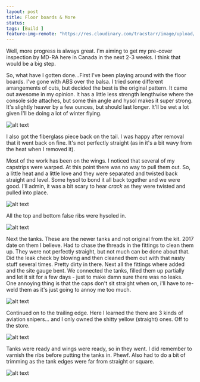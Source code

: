 ```yaml
---
layout: post
title: Floor boards & More
status: 
tags: [Build ]
feature-img-remote: "https://res.cloudinary.com/tracstarr/image/upload/c_crop,g_south,h_893,w_2082/c_scale,h_846/v1540903477/Kitfox/11_WingWork/20181019_144926.jpg"
---
```


Well, more progress is always great. I'm aiming to get my pre-cover inspection by MD-RA here in Canada in the next 
2-3 weeks. I think that would be a big step. 

So, what have I gotten done...First I've been playing around with the floor boards. I've gone with ABS over the balsa. 
I tried some different arrangements of cuts, but decided the best is the original pattern. It came out awesome in my 
opinion. It has a little less strength lengthwise where the console side attaches, but some thin angle and hysol makes
it super strong. It's slightly heaver by a few ounces, but should last longer. It'll be wet a lot given I'll be doing 
a lot of winter flying. 

![alt text](https://res.cloudinary.com/tracstarr/image/upload/c_scale,w_300/v1540903598/Kitfox/12_FloorPanels/20181028_212234.jpg)

I also got the fiberglass piece back on the tail. I was happy after removal that it went back on fine. It's not 
perfectly straight (as in it's a bit wavy from the heat when I removed it). 

Most of the work has been on the wings. I noticed that several of my capstrips were warped. At this point there was no 
way to pull them out. So, a little heat and a little love and they were separated and twisted back straight and level. 
Some hysol to bond it all back together and we were good. I'll admin, it was a bit scary to hear *crack* as they were 
twisted and pulled into place. 

![alt text](https://res.cloudinary.com/tracstarr/image/upload/c_scale,w_300/v1540903507/Kitfox/11_WingWork/20181024_104614.jpg) 

All the top and bottom false ribs were hysoled in. 

![alt text](https://res.cloudinary.com/tracstarr/image/upload/c_scale,h_300/v1540903565/Kitfox/11_WingWork/20181025_144434.jpg)

Next the tanks. These are the newer tanks and not original from the kit. 2017 date on them I believe. Had to chase the 
threads in the fittings to clean them up. They were not perfectly straight, but not much can be done about that. 
Did the leak check by blowing and then cleaned them out with that nasty stuff several times. Pretty dirty in there. 
Next all the fittings where added and the site gauge bent. We connected the tanks, filled them up partially and let it 
sit for a few days - just to make damn sure there was no leaks. One annoying thing is that the caps don't sit straight 
when on, i'll have to re-weld them as it's just going to annoy me too much. 

![alt text](https://res.cloudinary.com/tracstarr/image/upload/c_scale,w_300/v1540903564/Kitfox/11_WingWork/20181025_102902.jpg)

Continued on to the trailing edge. Here I learned the there are 3 kinds of aviation snipers... and I only owned the 
shitty yellow (straight) ones. Off to the store.

![alt text](https://res.cloudinary.com/tracstarr/image/upload/c_scale,w_300/v1540903585/Kitfox/11_WingWork/20181029_154659.jpg)


Tanks were ready and wings were ready, so in they went. I did remember to varnish the ribs before putting the tanks in. 
Phewf. Also had to do a bit of trimming as the tank edges were far from straight or square. 

![alt text](https://res.cloudinary.com/tracstarr/image/upload/c_scale,w_300/v1540903584/Kitfox/11_WingWork/20181029_155657.jpg)



